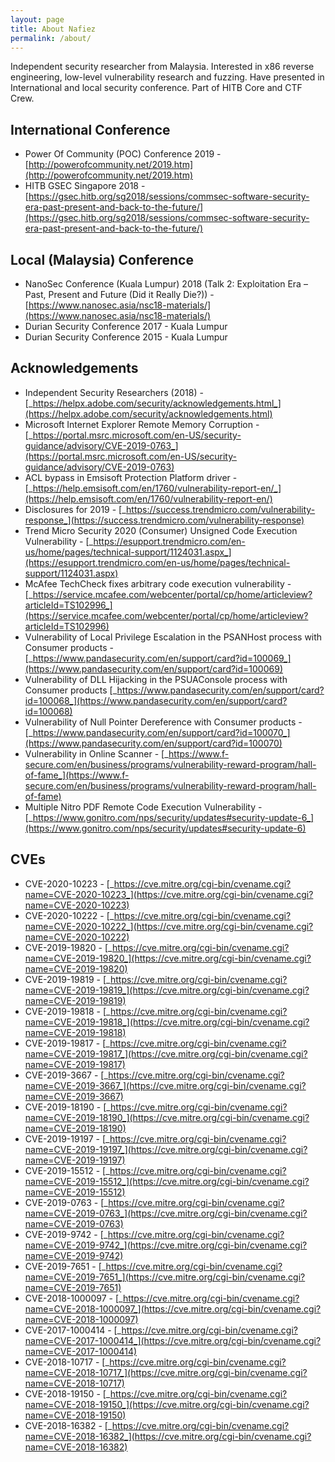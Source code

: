 ```yaml
---
layout: page
title: About Nafiez
permalink: /about/
---
```



Independent security researcher from Malaysia. Interested in x86 reverse engineering, low-level vulnerability research and fuzzing. Have presented in International and local security conference. Part of HITB Core and CTF Crew. 

International Conference
---
- Power Of Community (POC) Conference 2019 - [http://powerofcommunity.net/2019.htm](http://powerofcommunity.net/2019.htm)
- HITB GSEC Singapore 2018  - [https://gsec.hitb.org/sg2018/sessions/commsec-software-security-era-past-present-and-back-to-the-future/](https://gsec.hitb.org/sg2018/sessions/commsec-software-security-era-past-present-and-back-to-the-future/)

Local (Malaysia) Conference
---
- NanoSec Conference (Kuala Lumpur) 2018 (Talk 2: Exploitation Era – Past, Present and Future (Did it Really Die?)) - [https://www.nanosec.asia/nsc18-materials/](https://www.nanosec.asia/nsc18-materials/) 
- Durian Security Conference 2017 - Kuala Lumpur
- Durian Security Conference 2015 - Kuala Lumpur

Acknowledgements
---
- Independent Security Researchers (2018) - [_https://helpx.adobe.com/security/acknowledgements.html_](https://helpx.adobe.com/security/acknowledgements.html)
- Microsoft Internet Explorer Remote Memory Corruption - [_https://portal.msrc.microsoft.com/en-US/security-guidance/advisory/CVE-2019-0763_](https://portal.msrc.microsoft.com/en-US/security-guidance/advisory/CVE-2019-0763)
- ACL bypass in Emsisoft Protection Platform driver - [_https://help.emsisoft.com/en/1760/vulnerability-report-en/_](https://help.emsisoft.com/en/1760/vulnerability-report-en/)
- Disclosures for 2019 - [_https://success.trendmicro.com/vulnerability-response_](https://success.trendmicro.com/vulnerability-response)
- Trend Micro Security 2020 (Consumer) Unsigned Code Execution Vulnerability - [_https://esupport.trendmicro.com/en-us/home/pages/technical-support/1124031.aspx_](https://esupport.trendmicro.com/en-us/home/pages/technical-support/1124031.aspx)
- McAfee TechCheck fixes arbitrary code execution vulnerability - [_https://service.mcafee.com/webcenter/portal/cp/home/articleview?articleId=TS102996_](https://service.mcafee.com/webcenter/portal/cp/home/articleview?articleId=TS102996)
- Vulnerability of Local Privilege Escalation in the PSANHost process with Consumer products - [_https://www.pandasecurity.com/en/support/card?id=100069_](https://www.pandasecurity.com/en/support/card?id=100069)
- Vulnerability of DLL Hijacking in the PSUAConsole process with Consumer products [_https://www.pandasecurity.com/en/support/card?id=100068_](https://www.pandasecurity.com/en/support/card?id=100068)
- Vulnerability of Null Pointer Dereference with Consumer products - [_https://www.pandasecurity.com/en/support/card?id=100070_](https://www.pandasecurity.com/en/support/card?id=100070)
- Vulnerability in Online Scanner - [_https://www.f-secure.com/en/business/programs/vulnerability-reward-program/hall-of-fame_](https://www.f-secure.com/en/business/programs/vulnerability-reward-program/hall-of-fame)
- Multiple Nitro PDF Remote Code Execution Vulnerability - [_https://www.gonitro.com/nps/security/updates#security-update-6_](https://www.gonitro.com/nps/security/updates#security-update-6)

CVEs
---
- CVE-2020-10223 - [_https://cve.mitre.org/cgi-bin/cvename.cgi?name=CVE-2020-10223_](https://cve.mitre.org/cgi-bin/cvename.cgi?name=CVE-2020-10223)
- CVE-2020-10222 - [_https://cve.mitre.org/cgi-bin/cvename.cgi?name=CVE-2020-10222_](https://cve.mitre.org/cgi-bin/cvename.cgi?name=CVE-2020-10222)
- CVE-2019-19820 - [_https://cve.mitre.org/cgi-bin/cvename.cgi?name=CVE-2019-19820_](https://cve.mitre.org/cgi-bin/cvename.cgi?name=CVE-2019-19820)
- CVE-2019-19819 - [_https://cve.mitre.org/cgi-bin/cvename.cgi?name=CVE-2019-19819_](https://cve.mitre.org/cgi-bin/cvename.cgi?name=CVE-2019-19819)
- CVE-2019-19818 - [_https://cve.mitre.org/cgi-bin/cvename.cgi?name=CVE-2019-19818_](https://cve.mitre.org/cgi-bin/cvename.cgi?name=CVE-2019-19818)
- CVE-2019-19817 - [_https://cve.mitre.org/cgi-bin/cvename.cgi?name=CVE-2019-19817_](https://cve.mitre.org/cgi-bin/cvename.cgi?name=CVE-2019-19817)
- CVE-2019-3667 - [_https://cve.mitre.org/cgi-bin/cvename.cgi?name=CVE-2019-3667_](https://cve.mitre.org/cgi-bin/cvename.cgi?name=CVE-2019-3667)
- CVE-2019-18190 - [_https://cve.mitre.org/cgi-bin/cvename.cgi?name=CVE-2019-18190_](https://cve.mitre.org/cgi-bin/cvename.cgi?name=CVE-2019-18190)
- CVE-2019-19197 - [_https://cve.mitre.org/cgi-bin/cvename.cgi?name=CVE-2019-19197_](https://cve.mitre.org/cgi-bin/cvename.cgi?name=CVE-2019-19197)
- CVE-2019-15512 - [_https://cve.mitre.org/cgi-bin/cvename.cgi?name=CVE-2019-15512_](https://cve.mitre.org/cgi-bin/cvename.cgi?name=CVE-2019-15512)
- CVE-2019-0763 - [_https://cve.mitre.org/cgi-bin/cvename.cgi?name=CVE-2019-0763_](https://cve.mitre.org/cgi-bin/cvename.cgi?name=CVE-2019-0763)
- CVE-2019-9742 - [_https://cve.mitre.org/cgi-bin/cvename.cgi?name=CVE-2019-9742_](https://cve.mitre.org/cgi-bin/cvename.cgi?name=CVE-2019-9742)
- CVE-2019-7651 - [_https://cve.mitre.org/cgi-bin/cvename.cgi?name=CVE-2019-7651_](https://cve.mitre.org/cgi-bin/cvename.cgi?name=CVE-2019-7651)
- CVE-2018-1000097 - [_https://cve.mitre.org/cgi-bin/cvename.cgi?name=CVE-2018-1000097_](https://cve.mitre.org/cgi-bin/cvename.cgi?name=CVE-2018-1000097)
- CVE-2017-1000414 - [_https://cve.mitre.org/cgi-bin/cvename.cgi?name=CVE-2017-1000414_](https://cve.mitre.org/cgi-bin/cvename.cgi?name=CVE-2017-1000414)
- CVE-2018-10717 - [_https://cve.mitre.org/cgi-bin/cvename.cgi?name=CVE-2018-10717_](https://cve.mitre.org/cgi-bin/cvename.cgi?name=CVE-2018-10717)
- CVE-2018-19150 - [_https://cve.mitre.org/cgi-bin/cvename.cgi?name=CVE-2018-19150_](https://cve.mitre.org/cgi-bin/cvename.cgi?name=CVE-2018-19150)
- CVE-2018-16382 - [_https://cve.mitre.org/cgi-bin/cvename.cgi?name=CVE-2018-16382_](https://cve.mitre.org/cgi-bin/cvename.cgi?name=CVE-2018-16382)
